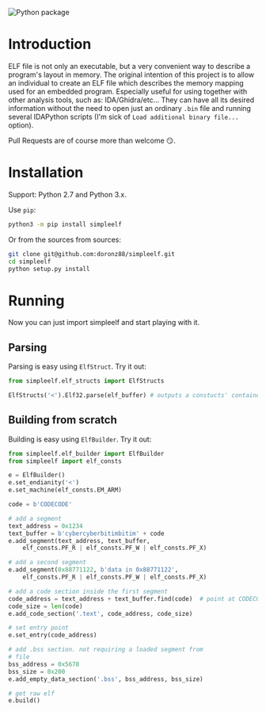 ![Python package](https://github.com/doronz88/simpleelf/workflows/Python%20package/badge.svg)

# Introduction
ELF file is not only an executable, but a very convenient way to describe 
a program's layout in memory. The original intention of this project is to 
allow an individual to create an ELF file which describes the memory mapping
used for an embedded program. Especially useful for using together with other 
analysis tools, such as:
IDA/Ghidra/etc... They can have all its desired information without the need to
open just an ordinary `.bin` file and running several IDAPython scripts
(I'm sick of `Load additional binary file...` option).

Pull Requests are of course more than welcome :smirk:.

# Installation

Support: Python 2.7 and Python 3.x.

Use `pip`:

```bash
python3 -m pip install simpleelf
```

Or from the sources from sources:

```bash
git clone git@github.com:doronz88/simpleelf.git
cd simpleelf
python setup.py install
```

# Running

Now you can just import simpleelf and start playing with it.

## Parsing

Parsing is easy using `ElfStruct`.
Try it out:

```python
from simpleelf.elf_structs import ElfStructs

ElfStructs('<').Elf32.parse(elf_buffer) # outputs a constucts' container
```

## Building from scratch

Building is easy using `ElfBuilder`.
Try it out:

```python
from simpleelf.elf_builder import ElfBuilder
from simpleelf import elf_consts

e = ElfBuilder()
e.set_endianity('<')
e.set_machine(elf_consts.EM_ARM)

code = b'CODECODE'

# add a segment
text_address = 0x1234
text_buffer = b'cybercyberbitimbitim' + code
e.add_segment(text_address, text_buffer, 
    elf_consts.PF_R | elf_consts.PF_W | elf_consts.PF_X)

# add a second segment
e.add_segment(0x88771122, b'data in 0x88771122', 
    elf_consts.PF_R | elf_consts.PF_W | elf_consts.PF_X)

# add a code section inside the first segment
code_address = text_address + text_buffer.find(code)  # point at CODECODE
code_size = len(code)
e.add_code_section('.text', code_address, code_size)

# set entry point
e.set_entry(code_address)

# add .bss section. not requiring a loaded segment from
# file
bss_address = 0x5678
bss_size = 0x200
e.add_empty_data_section('.bss', bss_address, bss_size)

# get raw elf
e.build()
```
